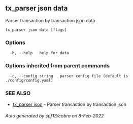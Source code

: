 ## tx_parser json data

Parser transaction by transaction json data

```
tx_parser json data [flags]
```

### Options

```
  -h, --help   help for data
```

### Options inherited from parent commands

```
  -c, --config string   parser config file (default is ./config/config.yaml)
```

### SEE ALSO

* [tx_parser json](tx_parser_json.md)	 - Parser transaction by transaction json

###### Auto generated by spf13/cobra on 8-Feb-2022
